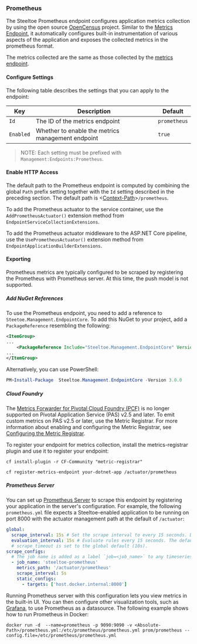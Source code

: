 ### Prometheus

The Steeltoe Prometheus endpoint configures application metrics collection by using the open source [OpenCensus](https://opencensus.io/) project. Similar to the [Metrics Endpoint](metrics), it automatically configures built-in instrumentation of various aspects of the application and exposes the collected metrics in the prometheus format.

The metrics collected are the same as those collected by the [metrics endpoint](metrics).

#### Configure Settings

The following table describes the settings that you can apply to the endpoint:

|Key|Description|Default|
|---|---|---|
|`Id`|The ID of the metrics endpoint|`prometheus`|
|`Enabled`|Whether to enable the metrics management endpoint|`true`|

>NOTE: Each setting must be prefixed with `Management:Endpoints:Prometheus`.

#### Enable HTTP Access

The default path to the Prometheus endpoint is computed by combining the global `Path` prefix setting together with the `Id` setting described in the preceding section. The default path is <[Context-Path](hypermedia#base-context-path)>`/prometheus`.

To add the Prometheus actuator to the service container, use the `AddPrometheusActuator()` extension method from `EndpointServiceCollectionExtensions`.

To add the Prometheus actuator middleware to the ASP.NET Core pipeline, use the `UsePrometheusActuator()` extension method from `EndpointApplicationBuilderExtensions`.

#### Exporting

Prometheus metrics are typically configured to be scraped by registering the Prometheus with Prometheus server. At this time, the push model is not supported.

##### Add NuGet References

To use the Prometheus endpoint, you need to add a reference to `Steetoe.Management.EndpointCore`. To add this NuGet to your project, add a `PackageReference` resembling the following:

```xml
<ItemGroup>
...
    <PackageReference Include="Steeltoe.Management.EndpointCore" Version= "3.0.0"/>
...
</ItemGroup>
```

Alternatively, you can use PowerShell:

```powershell
PM>Install-Package  Steeltoe.Management.EndpointCore -Version 3.0.0
```

##### Cloud Foundry

The [Metrics Forwarder for Pivotal Cloud Foundry (PCF)](https://docs.pivotal.io/metrics-forwarder/) is no longer supported on Pivotal Application Service (PAS) v2.5 and later. To emit custom metrics on PAS v2.5 or later, use the Metric Registrar. For more information about enabling and configuring the Metric Registrar, see [Configuring the Metric Registrar](https://docs.pivotal.io/platform/application-service/2-8/metric-registrar/index.html).

To register your endpoint for metrics collection, install the metrics-registrar plugin and use it to register your endpoint:

`cf install-plugin -r CF-Community "metric-registrar"`

`cf register-metrics-endpoint your-dotnet-app /actuator/prometheus`

##### Prometheus Server

You can set up [Prometheus Server](https://prometheus.io/) to scrape this endpoint by registering your application in the server's configuration. For example, the following `prometheus.yml` file expects a Steeltoe-enabled application to be running on port 8000 with the actuator management path at the default of `/actuator`:

```yml
global:
  scrape_interval: 15s # Set the scrape interval to every 15 seconds. Default is every 1 minute.
  evaluation_interval: 15s # Evaluate rules every 15 seconds. The default is every 1 minute.
  # scrape_timeout is set to the global default (10s).
scrape_configs:
  # The job name is added as a label `job=<job_name>` to any timeseries scraped from this config.
  - job_name: 'steeltoe-prometheus'
    metrics_path: '/actuator/prometheus'
    scrape_interval: 5s
    static_configs:
      - targets: ['host.docker.internal:8000']
```

Running Prometheus server with this configuration lets you view metrics in the built-in UI. You can then configure other visualization tools, such as [Grafana](https://grafana.com/docs/grafana/latest/features/datasources/prometheus/), to use Prometheus as a datasource. The following example shows how to run Prometheus in Docker:

```docker
docker run -d  --name=prometheus -p 9090:9090 -v <Absolute-Path>/prometheus.yml:/etc/prometheus/prometheus.yml prom/prometheus --config.file=/etc/prometheus/prometheus.yml
```
